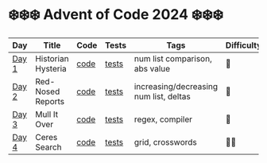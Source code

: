 # ❄️❄️❄️ Advent of Code 2024 ❄️❄️❄️

| Day                                          | Title              | Code                   | Tests                        | Tags                                   | Difficulty | Visual |
|----------------------------------------------|--------------------|------------------------|------------------------------|----------------------------------------|------------|--------|
| [Day 1](https://adventofcode.com/2024/day/1) | Historian Hysteria | [code](day01/day01.ts) | [tests](day01/day01.test.ts) | num list comparison, abs value         | 🧊         |        |
| [Day 2](https://adventofcode.com/2024/day/2) | Red-Nosed Reports  | [code](day02/day02.ts) | [tests](day02/day02.test.ts) | increasing/decreasing num list, deltas | 🧊         |        |
| [Day 3](https://adventofcode.com/2024/day/3) | Mull It Over       | [code](day03/day03.ts) | [tests](day03/day03.test.ts) | regex, compiler                        | 🧊         |        |
| [Day 4](https://adventofcode.com/2024/day/4) | Ceres Search       | [code](day04/day04.ts) | [tests](day04/day04.test.ts) | grid, crosswords                       | 🧊🧊       |        |
